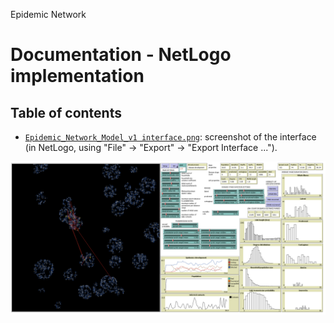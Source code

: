 Epidemic Network
# Documentation - NetLogo implementation
## Table of contents

- [`Epidemic_Network_Model_v1 interface.png`](Epidemic_Network_Model_v1%20interface.png): screenshot of the interface (in NetLogo, using "File" -> "Export" -> "Export Interface ...").

![`Epidemic_Network_Model_v1 interface.png`](Epidemic_Network_Model_v1%20interface.png)